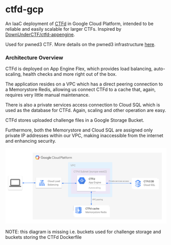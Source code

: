 # ctfd-gcp

An IaaC deployment of [CTFd](https://ctfd.io/) in Google Cloud Platform, intended to be reliable and easily scalable for larger CTFs. Inspired by [DownUnderCTF/ctfd-appengine](https://github.com/DownUnderCTF/ctfd-appengine).

Used for pwned3 CTF. More details on the pwned3 infrastructure [here](https://www.atteniemi.com/posts/pwned3-infra-writeup/).

### Architecture Overview

CTFd is deployed on App Engine Flex, which provides load balancing, auto-scaling, health checks and more right out of the box.

The application resides on a VPC which has a direct peering connection to a Memorystore Redis, allowing us connect CTFd to a cache that, again, requires very little manual maintenance.

There is also a private services access connection to Cloud SQL which is used as the database for CTFd. Again, scaling and other operation are easy.

CTFd stores uploaded challenge files in a Google Storage Bucket.

Furthermore, both the Memorystore and Cloud SQL are assigned only private IP addresses within our VPC, making inaccessible from the internet and enhancing security.

![](docs/architecture_overview.svg)

NOTE: this diagram is missing i.e. buckets used for challenge storage and buckets storing the CTFd Dockerfile
